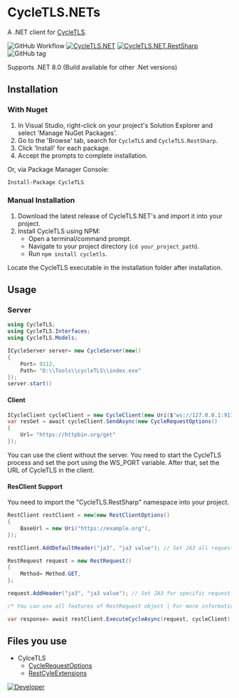 
# CycleTLS.NETs

A .NET client for [CycleTLS](https://github.com/Danny-Dasilva/CycleTLS).

![GitHub Workflow](https://img.shields.io/github/actions/workflow/status/erenkrt/CycleTLS.NET/publish.yml)
[![CycleTLS.NET](https://img.shields.io/nuget/dt/CycleTLS?label=NuGet%20CycleTLS)](https://www.nuget.org/packages/CycleTLS/)
[![CycleTLS.NET.RestSharp](https://img.shields.io/nuget/dt/CycleTLS.RestSharp?label=NuGet%20CycleTLS.RestSharp)](https://www.nuget.org/packages/CycleTLS.RestSharp/)
![GitHub tag](https://img.shields.io/github/v/tag/erenkrt/cycletls.net?label=Version)

Supports .NET 8.0 (Build available for other .Net versions)
## Installation

### With Nuget
1. In Visual Studio, right-click on your project's Solution Explorer and select 'Manage NuGet Packages'.
2. Go to the 'Browse' tab, search for `CycleTLS` and `CycleTLS.RestSharp`.
3. Click 'Install' for each package.
4. Accept the prompts to complete installation.

Or, via Package Manager Console:
```bash
Install-Package CycleTLS
```

### Manual Installation

1. Download the latest release of CycleTLS.NET's and import it into your project.
2. Install CycleTLS using NPM:
   - Open a terminal/command prompt.
   - Navigate to your project directory (`cd your_project_path`).
   - Run `npm install cycletls`.

Locate the CycleTLS executable in the installation folder after installation.

## Usage

### Server

```csharp
using CycleTLS;
using CycleTLS.Interfaces;
using CycleTLS.Models;

ICycleServer server= new CycleServer(new()
{
    Port= 9112,
    Path= "D:\\Tools\\cycleTLS\\index.exe"
});
server.start()
```
#### Client
```csharp
ICycleClient cycleClient = new CycleClient(new Uri($"ws://127.0.0.1:9112"));
var resGet = await cycleClient.SendAsync(new CycleRequestOptions()
{
    Url= "https://httpbin.org/get"
});
```

You can use the client without the server. You need to start the CycleTLS process and set the port using the WS_PORT variable. After that, set the URL of CycleTLS in the client.

#### ResClient Support

You need to import the "CycleTLS.RestSharp" namespace into your project.

```csharp
RestClient restClient = new(new RestClientOptions()
{
    BaseUrl = new Uri("https://example.org"),
});

restClient.AddDefaultHeader("ja3", "ja3 value"); // Set JA3 all requests

RestRequest request = new RestRequest()
{
    Method= Method.GET,
};

request.AddHeader("ja3", "ja3 value"); // Set JA3 for specific request

/* You can use all features of RestRequest object | For more information look examples */

var response= await restClient.ExecuteCycleAsync(request, cycleClient);
```
## Files you use

* CylceTLS
    * [CycleRequestOptions](https://github.com/ErenKrt/CycleTLS.NET/blob/main/src/CycleTLS/Models/CycleRequestOptions.cs)
    * [RestCyleExtensions](https://github.com/ErenKrt/CycleTLS.NET/blob/main/src/CycleTLS.RestSharp/Helpers/RestCyleExtensions.cs)

[![Developer](https://img.shields.io/badge/-Developer-E4405F?style=flat-square&logo=Instagram&logoColor=white)](https://www.instagram.com/ep.eren)